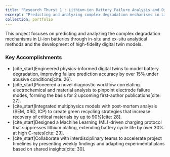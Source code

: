```yaml
---
title: "Research Thurst 1 : Lithium-ion Battery Failure Analysis and Digital Twin Modelling"
excerpt: "Predicting and analyzing complex degradation mechanisms in Li-ion batteries through high-fidelity digital twin models."
collection: portfolio
---
```


This project focuses on predicting and analyzing the complex degradation mechanisms in Li-ion batteries through in-situ and ex-situ analytical methods and the development of high-fidelity digital twin models.

### Key Accomplishments
* [cite_start]Engineered physics-informed digital twins to model battery degradation, improving failure prediction accuracy by over 15% under abusive conditions[cite: 26].
* [cite_start]Pioneered a novel diagnostic workflow correlating electrochemical and material analysis to pinpoint electrode failure modes, forming the basis for 2 upcoming first-author publications[cite: 27].
* [cite_start]Integrated multiphysics models with post-mortem analysis (SEM, XRD, ICP) to create green recycling strategies that increase recovery of critical materials by up to 90%[cite: 28].
* [cite_start]Designed a Machine Learning (ML)-driven charging protocol that suppresses lithium plating, extending battery cycle life by over 30% at high C-rates[cite: 29].
* [cite_start]Collaborate with interdisciplinary teams to accelerate project timelines by presenting weekly findings and adapting experimental plans based on shared insights[cite: 30].
